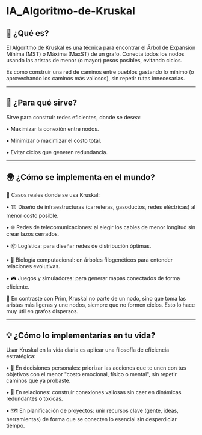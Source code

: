 # IA_Algoritmo-de-Kruskal
## 🌉 ¿Qué es?

El Algoritmo de Kruskal es una técnica para encontrar el Árbol de Expansión Mínima (MST) o Máxima (MaxST) de un grafo.
Conecta todos los nodos usando las aristas de menor (o mayor) pesos posibles, evitando ciclos.

Es como construir una red de caminos entre pueblos gastando lo mínimo (o aprovechando los caminos más valiosos), sin repetir rutas innecesarias.
________________________________________
## 🧰 ¿Para qué sirve?

Sirve para construir redes eficientes, donde se desea:

•	Maximizar la conexión entre nodos.

•	Minimizar o maximizar el costo total.

•	Evitar ciclos que generen redundancia.
________________________________________
## 🌍 ¿Cómo se implementa en el mundo?

🔌 Casos reales donde se usa Kruskal:

•	🏗️ Diseño de infraestructuras (carreteras, gasoductos, redes eléctricas) al menor costo posible.

•	🌐 Redes de telecomunicaciones: al elegir los cables de menor longitud sin crear lazos cerrados.

•	📦 Logística: para diseñar redes de distribución óptimas.

•	🧠 Biología computacional: en árboles filogenéticos para entender relaciones evolutivas.

•	🎮 Juegos y simuladores: para generar mapas conectados de forma eficiente.


🔎 En contraste con Prim, Kruskal no parte de un nodo, sino que toma las aristas más ligeras y une nodos, siempre que no formen ciclos. Esto lo hace muy útil en grafos dispersos.
________________________________________
## 💡 ¿Cómo lo implementarías en tu vida?

Usar Kruskal en la vida diaria es aplicar una filosofía de eficiencia estratégica:

•	🧩 En decisiones personales: priorizar las acciones que te unen con tus objetivos con el menor "costo emocional, físico o mental", sin repetir caminos que ya probaste.

•	🤝 En relaciones: construir conexiones valiosas sin caer en dinámicas redundantes o tóxicas.

•	🗺️ En planificación de proyectos: unir recursos clave (gente, ideas, herramientas) de forma que se conecten lo esencial sin desperdiciar tiempo.
